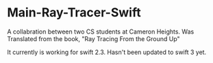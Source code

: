 # Main-Ray-Tracer-Swift
A collabration between two CS students at Cameron Heights. Was Translated from the book, "Ray Tracing From the Ground Up"

It currently is working for swift 2.3. Hasn't been updated to swift 3 yet.
